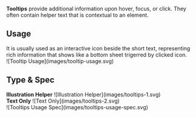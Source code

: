 **Tooltips** provide additional information upon hover, focus, or click. They often contain helper text that is contextual to an element.

## Usage
<div data-insert-component="ImageGrid">
  <div class="mb-16">
  It is usually used as an interactive icon beside the short text, representing rich information that shows like a bottom sheet trigerred by clicked icon.
  </div>
  <div class="img-block">
    ![Tooltip Usage](images/tooltip-usage.svg)
  </div>
</div>

## Type & Spec

<div data-insert-component="ImageGrid">
  <div>
     <b class="display-block mb-16">Illustration Helper</b>
    ![Illustration Helper](images/tooltips-1.svg)
  </div>
  <div>
     <b class="display-block mb-16">Text Only</b>
    ![Text Only](images/tooltips-2.svg)
  </div>
  <div>
  </div>
</div>

<div class="img-width-initial mt-8">
  ![Tooltips Usage Spec](images/tooltips-usage-spec.svg)
</div>
